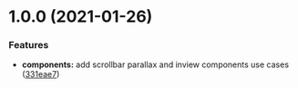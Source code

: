 # 1.0.0 (2021-01-26)


### Features

* **components:** add scrollbar parallax and inview components use cases ([331eae7](https://github.com/raffaele-filiberti/nextjs-boiler/commit/331eae74981a8b6a6c464be939d46f72781403c9))
